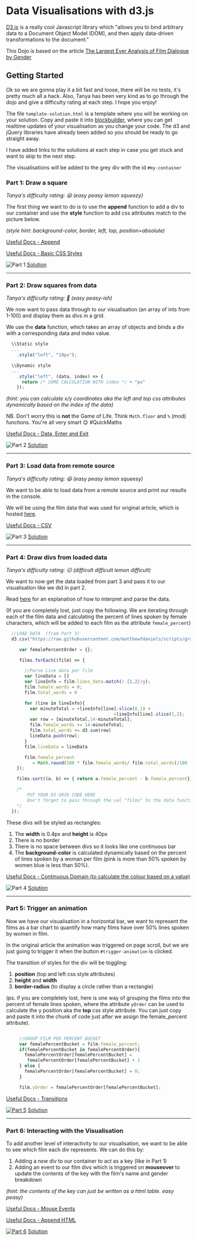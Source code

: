 # Data Visualisations with d3.js

[D3.js](https://d3js.org/) is a really cool Javascript library which "allows you to bind arbitrary data to a Document Object Model (DOM), and then apply data-driven transformations to the document."

This Dojo is based on the article [The Largest Ever Analysis of Film Dialogue by Gender](https://pudding.cool/2017/03/film-dialogue/)


## Getting Started

Ok so we are gonna play it a bit fast and loose, there will be no tests, it's pretty much all a hack. Also, Tanya has been very kind as to go through the dojo and give a difficulty rating at each step. I hope you enjoy!

The file `template-solution.html` is a template where you will be working on your solution. Copy and paste it into [blockbuilder](http://blockbuilder.org/), where you can get realtime updates of your visualisation as you change your code. The d3 and jQuery libraries have already been added so you should be ready to go straight away.

I have added links to the solutions at each step in case you get stuck and want to skip to the next step.

The visualisations will be added to the grey div with the id `#my-container`


### Part 1: Draw a square
_Tanya's difficulty rating: :smiley: (easy peasy lemon squeezy)_

The first thing we want to do is to use the **append** function to add a div to our container and use the **style** function to add css attributes match to the picture below.

*(style hint: background-color, border, left, top, position=absolute)*

[Useful Docs - Append](https://github.com/d3/d3-selection/blob/master/README.md#selection_append)

[Useful Docs - Basic CSS Styles](https://www.w3schools.com/w3css/default.asp)

![Part 1](./examples/part-1.png)
[Solution](https://bl.ocks.org/hanahanderson/c77e430d40d5cccdb484d6eb1771953c)

___
### Part 2: Draw squares from data
_Tanya's difficulty rating: :grimacing: (easy peasy-ish)_

We now want to pass data through to our visualisation (an array of ints from 1-100) and display them as divs in a grid.

We use the **data** function, which takes an array of objects and binds a div with a corresponding data and index value.

```javascript
  \\Static style
  ...
    .style("left", "10px");

  \\Dynamic style
  ...
    .style("left", (data, index) => {
      return /* SOME CALCULATION WITH index */ + "px"
    });

```

*(hint: you can calculate x/y coordinates aka the left and top css attributes dynamically based on the index of the data)*

NB. Don't worry this is **not** the Game of Life. Think `Math.floor` and `%` (mod) functions. You're all very smart :wink: #QuickMaths

[Useful Docs - Data, Enter and Exit](https://d3js.org/#enter-exit)

![Part 2](./examples/part-2.png)
[Solution](https://bl.ocks.org/hanahanderson/37bc7965987016c7e8bdb09b36455d5c)

___
### Part 3: Load data from remote source
_Tanya's difficulty rating: :smiley: (easy peasy lemon squeesy)_

We want to be able to load data from a remote source and print our results in the console.

We will be using the film data that was used for original article, which is hosted [here](https://raw.githubusercontent.com/matthewfdaniels/scripts/graphs/meta_data7.csv).

[Useful Docs - CSV](http://learnjsdata.com/read_data.html)


![Part 3](./examples/part-3.png)
[Solution](https://bl.ocks.org/hanahanderson/13a3613383a8369ed3765d6202e715ac)

___
### Part 4: Draw divs from loaded data
_Tanya's difficulty rating: :confounded: (difficult difficult lemon difficult)_

We want to now get the data loaded from part 3 and pass it to our visualisation like we did in part 2.

Read [here](https://github.com/matthewfdaniels/scripts) for an explanation of how to interpret and parse the data.

(If you are completely lost, just copy the following. We are iterating through each of the film data and calculating the percent of lines spoken by female characters, which will be added to each film as the attribute `female_percent`)

```javascript
  //LOAD DATA  (from Part 3)
  d3.csv("https://raw.githubusercontent.com/matthewfdaniels/scripts/graphs/meta_data7.csv", (films) => {

     var femalePercentOrder = {};

     films.forEach((film) => {

       //Parse Line data per film
       var lineData = []
       var lineInfo = film.lines_data.match(/.{1,2}/g);
       film.female_words = 0;
       film.total_words = 0

       for (line in lineInfo){
         var minuteTotal = +lineInfo[line].slice(0,1) +
             							 +lineInfo[line].slice(1,2);
         var row = [minuteTotal,14-minuteTotal];
         film.female_words += 14-minuteTotal;
         film.total_words += d3.sum(row)
         lineData.push(row);
       }
       film.lineData = lineData

       film.female_percent
          = Math.round(100 * film.female_words/ film.total_words)/100  
    });

    films.sort((a, b) => { return a.female_percent - b.female_percent})

    /*
        PUT YOUR D3 GRID CODE HERE
        Don't forget to pass through the val "films" to the data function @Tanya
    */
  });
```

These divs will be styled as rectangles:
  1. The **width** is 0.4px and **height** is 40px
  2. There is no border
  3. There is no space between divs so it looks like one continuous bar
  4. The **background-color** is calculated dynamically based on the percent of lines spoken by a woman per film (pink is more than 50% spoken by women blue is less than 50%).


[Useful Docs - Continuous Domain (to calculate the colour based on a value)](https://github.com/d3/d3-3.x-api-reference/blob/master/Quantitative-Scales.md#linear_domain)

![Part 4](./examples/part-4.png)
[Solution](https://bl.ocks.org/hanahanderson/09f97bc936db2e370c6c18776c0c4b0a)

___
### Part 5: Trigger an animation

Now we have our visualisation in a horizontal bar, we want to represent the films as a bar chart to quantify how many films have over 50% lines spoken by women in film.

In the original article the animation was triggered on page scroll, but we are just going to trigger it when the button `#trigger-animation` is clicked.

The transition of styles for the div will be toggling:
  1. **position** (top and left css style attributes)
  2. **height** and **width**
  3. **border-radius** (to display a circle rather than a rectangle)

(ps. if you are completely lost, here is one way of grouping the films into the percent of female lines spoken, where the attribute `yOrder` can be used to calculate the y position aka the **top** css style attribute. You can just copy and paste it into the chunk of code just after we assign the female_percent attribute).

```javascript

     //GROUP FILM PER PERCENT BUCKET
     var femalePercentBucket = film.female_percent;
     if(femalePercentBucket in femalePercentOrder){
       femalePercentOrder[femalePercentBucket] =
        femalePercentOrder[femalePercentBucket] + 1
     } else {
       femalePercentOrder[femalePercentBucket] = 0;
     }

     film.yOrder = femalePercentOrder[femalePercentBucket];

```

[Useful Docs - Transitions](https://d3js.org/#transitions)

[![Part 5](./examples/part-5.png)](./examples/part-5.mov)
[Solution](https://bl.ocks.org/hanahanderson/b912694acb71b6aed3b1396fbfc0dc7f)

___
### Part 6: Interacting with the Visualisation

To add another level of interactivity to our visualisation, we want to be able to see which film each div represents. We can do this by:
  1. Adding a _new_ div to our container to act as a key (like in Part 1)
  2. Adding an event to our film divs which is triggered on **mouseover** to update the contents of the key with the film's name and gender breakdown

*(hint: the contents of the key can just be written as a html table. easy peasy)*

[Useful Docs - Mouse Events](http://rajapradhan.com/blogs/d3-js-v4-essentials/interactivity/)

[Useful Docs - Append HTML](https://github.com/d3/d3-selection/blob/master/README.md#selection_html)


[![Part 6](./examples/part-6.png)](./examples/part-6.mov)
[Solution](https://bl.ocks.org/hanahanderson/08b0e3ec69344584c58a166556cbfa2c)

